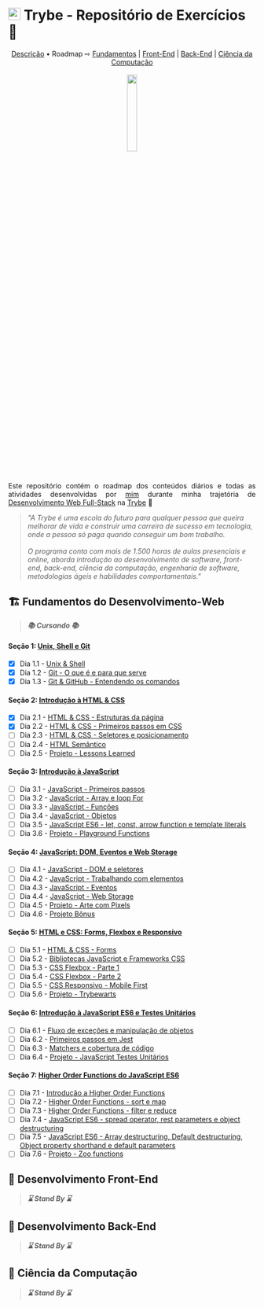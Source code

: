 # <img src='https://res.cloudinary.com/practicaldev/image/fetch/s--Eg8INSNe--/c_fill,f_auto,fl_progressive,h_320,q_auto,w_320/https://dev-to-uploads.s3.amazonaws.com/uploads/organization/profile_image/5302/26258239-4ac6-4d28-b94c-ba6d3f9eabc2.png' width='25px'> Trybe - Repositório de Exercícios 🚀

<div align='center'>
  <a href='#descricao'>Descrição</a> &bull; Roadmap &#8680; <a href='#fundamentos'>Fundamentos</a> | <a href='#frontend'>Front-End</a> | <a href='#backend'>Back-End</a> | <a href='#computacao'>Ciência da Computação</a>
  <br><br>
  <img src='https://steamuserimages-a.akamaihd.net/ugc/1631947648964785474/81CBA15178466DD47195A239232202E78987B714/?imw=637&imh=358&ima=fit&impolicy=Letterbox&imcolor=%23000000&letterbox=true' width='20%'>
</div>
<br><br>
<p align="justify" id='descricao'>Este repositório contém o roadmap dos conteúdos diários e todas as atividades desenvolvidas por <a href='https://www.linkedin.com/in/sandro-rosa-de-souza/'>mim</a> durante minha trajetória de <a href='https://www.betrybe.com/formacao-desenvolvimento-web'>Desenvolvimento Web Full-Stack</a> na <a href='https://www.betrybe.com/'>Trybe</a> 💚</p>

> *"A Trybe é uma escola do futuro para qualquer pessoa que queira melhorar de vida e construir uma carreira de sucesso em tecnologia, onde a pessoa só paga quando conseguir um bom trabalho. <br><br> O programa conta com mais de 1.500 horas de aulas presenciais e online, aborda introdução ao desenvolvimento de software, front-end, back-end, ciência da computação, engenharia de software, metodologias ágeis e habilidades comportamentais."*

<h2 id='fundamentos'>🏗️ Fundamentos do Desenvolvimento-Web </h2>

> __*📚 Cursando 📚*__

#### __Seção 1: [Unix, Shell e Git](https://github.com/SandroRDS/trybe-exercicios/tree/main/fundamentos/secao-1-unix-shell-git)__
- [X] Dia 1.1 - [Unix & Shell](https://github.com/SandroRDS/trybe-exercicios/tree/main/fundamentos/secao-1-unix-shell-git/dia-01-unix-e-shell)
- [X] Dia 1.2 - [Git - O que é e para que serve](https://github.com/SandroRDS/trybe-exercicios/tree/main/fundamentos/secao-1-unix-shell-git/dia-02-git)
- [X] Dia 1.3 - [Git & GitHub - Entendendo os comandos](https://github.com/SandroRDS/trybe-exercicios/tree/main/fundamentos/secao-1-unix-shell-git/dia-03-git-e-github)

#### __Seção 2: [Introdução à HTML & CSS](https://github.com/SandroRDS/trybe-exercicios/tree/main/fundamentos/secao-2-introducao-html-css)__
- [X] Dia 2.1 - [HTML & CSS - Estruturas da página](https://github.com/SandroRDS/trybe-exercicios/tree/main/fundamentos/secao-2-introducao-html-css/dia-01-html-e-css-estruturas-de-pagina)
- [X] Dia 2.2 - [HTML & CSS - Primeiros passos em CSS](https://github.com/SandroRDS/trybe-exercicios/tree/main/fundamentos/secao-2-introducao-html-css/dia-02-html-e-css-primeiros-passos-em-css)
- [ ] Dia 2.3 - [HTML & CSS - Seletores e posicionamento](https://github.com/SandroRDS/trybe-exercicios/tree/main/fundamentos/secao-2-introducao-html-css/dia-03-html-e-css-seletores-e-posicionamento)
- [ ] Dia 2.4 - [HTML Semântico](https://github.com/SandroRDS/trybe-exercicios/tree/main/fundamentos/secao-2-introducao-html-css/dia-04-html-semantico)
- [ ] Dia 2.5 - [Projeto - Lessons Learned](https://github.com/SandroRDS/trybe-exercicios/tree/main/fundamentos/secao-2-introducao-html-css/dia-05-projeto-lessons-learned)

#### __Seção 3: [Introdução à JavaScript]()__
- [ ] Dia 3.1 - [JavaScript - Primeiros passos]()
- [ ] Dia 3.2 - [JavaScript - Array e loop For]()
- [ ] Dia 3.3 - [JavaScript - Funções]()
- [ ] Dia 3.4 - [JavaScript - Objetos]()
- [ ] Dia 3.5 - [JavaScript ES6 - let, const, arrow function e template literals]()
- [ ] Dia 3.6 - [Projeto - Playground Functions]()

#### __Seção 4: [JavaScript: DOM, Eventos e Web Storage]()__
- [ ] Dia 4.1 - [JavaScript - DOM e seletores]()
- [ ] Dia 4.2 - [JavaScript - Trabalhando com elementos]()
- [ ] Dia 4.3 - [JavaScript - Eventos]()
- [ ] Dia 4.4 - [JavaScript - Web Storage]()
- [ ] Dia 4.5 - [Projeto - Arte com Pixels]()
- [ ] Dia 4.6 - [Projeto Bônus]()

#### __Seção 5: [HTML e CSS: Forms, Flexbox e Responsivo]()__
- [ ] Dia 5.1 - [HTML & CSS - Forms]()
- [ ] Dia 5.2 - [Bibliotecas JavaScript e Frameworks CSS]()
- [ ] Dia 5.3 - [CSS Flexbox - Parte 1]()
- [ ] Dia 5.4 - [CSS Flexbox - Parte 2]()
- [ ] Dia 5.5 - [CSS Responsivo - Mobile First]()
- [ ] Dia 5.6 - [Projeto - Trybewarts]()

#### __Seção 6: [Introdução à JavaScript ES6 e Testes Unitários]()__
- [ ] Dia 6.1 - [Fluxo de exceções e manipulação de objetos]()
- [ ] Dia 6.2 - [Primeiros passos em Jest]()
- [ ] Dia 6.3 - [Matchers e cobertura de código]()
- [ ] Dia 6.4 - [Projeto - JavaScript Testes Unitários]()

#### __Seção 7: [Higher Order Functions do JavaScript ES6]()__
- [ ] Dia 7.1 - [Introdução a Higher Order Functions]()
- [ ] Dia 7.2 - [Higher Order Functions - sort e map]()
- [ ] Dia 7.3 - [Higher Order Functions - filter e reduce]()
- [ ] Dia 7.4 - [JavaScript ES6 - spread operator, rest parameters e object destructuring]()
- [ ] Dia 7.5 - [JavaScript ES6 - Array destructuring, Default destructuring, Object property shorthand e default parameters]()
- [ ] Dia 7.6 - [Projeto - Zoo functions]()

<h2 id='frontend'>🎨 Desenvolvimento Front-End</h2>

> __*⌛ Stand By ⌛*__

<h2 id='backend'>🎲 Desenvolvimento Back-End</h2>

> __*⌛ Stand By ⌛*__

<h2 id='computacao'>🧪 Ciência da Computação</h2>

> __*⌛ Stand By ⌛*__
